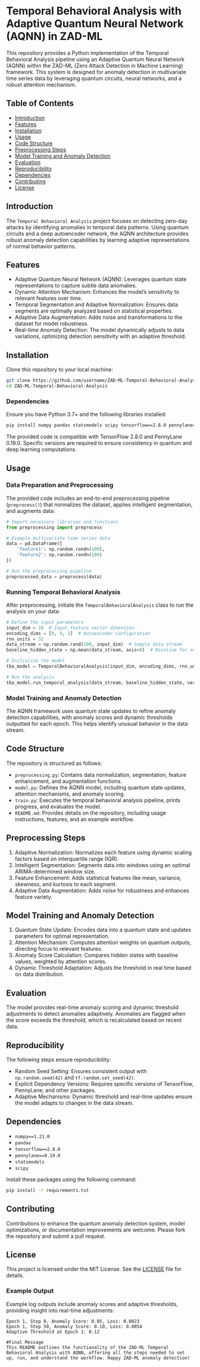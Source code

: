 # Temporal Behavioral Analysis with Adaptive Quantum Neural Network (AQNN) in ZAD-ML

This repository provides a Python implementation of the Temporal Behavioral Analysis pipeline using an Adaptive Quantum Neural Network (AQNN) within the ZAD-ML (Zero Attack Detection in Machine Learning) framework. This system is designed for anomaly detection in multivariate time series data by leveraging quantum circuits, neural networks, and a robust attention mechanism.

## Table of Contents
- [Introduction](#introduction)
- [Features](#features)
- [Installation](#installation)
- [Usage](#usage)
- [Code Structure](#code-structure)
- [Preprocessing Steps](#preprocessing-steps)
- [Model Training and Anomaly Detection](#model-training-and-anomaly-detection)
- [Evaluation](#evaluation)
- [Reproducibility](#reproducibility)
- [Dependencies](#dependencies)
- [Contributing](#contributing)
- [License](#license)

## Introduction

The `Temporal Behavioral Analysis` project focuses on detecting zero-day attacks by identifying anomalies in temporal data patterns. Using quantum circuits and a deep autoencoder network, the AQNN architecture provides robust anomaly detection capabilities by learning adaptive representations of normal behavior patterns.

## Features

- Adaptive Quantum Neural Network (AQNN): Leverages quantum state representations to capture subtle data anomalies.
- Dynamic Attention Mechanism: Enhances the model’s sensitivity to relevant features over time.
- Temporal Segmentation and Adaptive Normalization: Ensures data segments are optimally analyzed based on statistical properties.
- Adaptive Data Augmentation: Adds noise and transformations to the dataset for model robustness.
- Real-time Anomaly Detection: The model dynamically adjusts to data variations, optimizing detection sensitivity with an adaptive threshold.

## Installation

Clone this repository to your local machine:

```bash
git clone https://github.com/username/ZAD-ML-Temporal-Behavioral-Analysis.git
cd ZAD-ML-Temporal-Behavioral-Analysis
```

### Dependencies

Ensure you have Python 3.7+ and the following libraries installed:

```bash
pip install numpy pandas statsmodels scipy tensorflow==2.8.0 pennylane==0.19.0
```

The provided code is compatible with TensorFlow 2.8.0 and PennyLane 0.19.0. Specific versions are required to ensure consistency in quantum and deep learning computations.

## Usage

### Data Preparation and Preprocessing

The provided code includes an end-to-end preprocessing pipeline (`preprocess()`) that normalizes the dataset, applies intelligent segmentation, and augments data:

```python
# Import necessary libraries and functions
from preprocessing import preprocess

# Example multivariate time series data
data = pd.DataFrame({
    'feature1': np.random.randn(100),
    'feature2': np.random.randn(100)
})

# Run the preprocessing pipeline
preprocessed_data = preprocess(data)
```

### Running Temporal Behavioral Analysis

After preprocessing, initiate the `TemporalBehavioralAnalysis` class to run the analysis on your data:

```python
# Define the input parameters
input_dim = 10  # Input feature vector dimension
encoding_dims = [8, 4, 2]  # Autoencoder configuration
rnn_units = 32
data_stream = np.random.rand(100, input_dim)  # Sample data stream
baseline_hidden_state = np.mean(data_stream, axis=0)  # Baseline for anomaly detection

# Initialize the model
tba_model = TemporalBehavioralAnalysis(input_dim, encoding_dims, rnn_units=rnn_units)

# Run the analysis
tba_model.run_temporal_analysis(data_stream, baseline_hidden_state, verbose=True)
```

### Model Training and Anomaly Detection

The AQNN framework uses quantum state updates to refine anomaly detection capabilities, with anomaly scores and dynamic thresholds outputted for each epoch. This helps identify unusual behavior in the data stream.

## Code Structure

The repository is structured as follows:

- `preprocessing.py`: Contains data normalization, segmentation, feature enhancement, and augmentation functions.
- `model.py`: Defines the AQNN model, including quantum state updates, attention mechanisms, and anomaly scoring.
- `train.py`: Executes the temporal behavioral analysis pipeline, prints progress, and evaluates the model.
- `README.md`: Provides details on the repository, including usage instructions, features, and an example workflow.

## Preprocessing Steps

1. Adaptive Normalization: Normalizes each feature using dynamic scaling factors based on interquartile range (IQR).
2. Intelligent Segmentation: Segments data into windows using an optimal ARIMA-determined window size.
3. Feature Enhancement: Adds statistical features like mean, variance, skewness, and kurtosis to each segment.
4. Adaptive Data Augmentation: Adds noise for robustness and enhances feature variety.

## Model Training and Anomaly Detection

1. Quantum State Update: Encodes data into a quantum state and updates parameters for optimal representation.
2. Attention Mechanism: Computes attention weights on quantum outputs, directing focus to relevant features.
3. Anomaly Score Calculation: Compares hidden states with baseline values, weighted by attention scores.
4. Dynamic Threshold Adaptation: Adjusts the threshold in real time based on data distribution.

## Evaluation

The model provides real-time anomaly scoring and dynamic threshold adjustments to detect anomalies adaptively. Anomalies are flagged when the score exceeds the threshold, which is recalculated based on recent data.

## Reproducibility

The following steps ensure reproducibility:
- Random Seed Setting: Ensures consistent output with `np.random.seed(42)` and `tf.random.set_seed(42)`.
- Explicit Dependency Versions: Requires specific versions of TensorFlow, PennyLane, and other packages.
- Adaptive Mechanisms: Dynamic threshold and real-time updates ensure the model adapts to changes in the data stream.

## Dependencies

- `numpy==1.21.0`
- `pandas`
- `tensorflow==2.8.0`
- `pennylane==0.19.0`
- `statsmodels`
- `scipy`

Install these packages using the following command:

```bash
pip install -r requirements.txt
```

## Contributing

Contributions to enhance the quantum anomaly detection system, model optimizations, or documentation improvements are welcome. Please fork the repository and submit a pull request.

## License

This project is licensed under the MIT License. See the [LICENSE](LICENSE) file for details.

### Example Output

Example log outputs include anomaly scores and adaptive thresholds, providing insight into real-time adjustments:

```plaintext
Epoch 1, Step 0, Anomaly Score: 0.05, Loss: 0.0023
Epoch 1, Step 50, Anomaly Score: 0.10, Loss: 0.0054
Adaptive Threshold at Epoch 1: 0.12

#Final Message
This README outlines the functionality of the ZAD-ML Temporal Behavioral Analysis with AQNN, offering all the steps needed to set up, run, and understand the workflow. Happy ZAD-ML anomaly detection!
